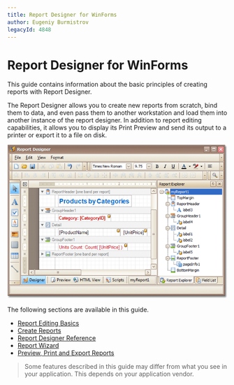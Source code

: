 ```yaml
---
title: Report Designer for WinForms
author: Eugeniy Burmistrov
legacyId: 4848
---
```

# Report Designer for WinForms
This guide contains information about the basic principles of creating reports with Report Designer.

The Report Designer allows you to create new reports from scratch, bind them to data, and even pass them to another workstation and load them into another instance of the report designer. In addition to report editing capabilities, it allows you to display its Print Preview and send its output to a printer or export it to a file on disk.

![ReportDesigner_Main](../../images/img9059.png)

The following sections are available in this guide.
* [Report Editing Basics](report-designer-for-winforms/report-editing-basics.md)
* [Create Reports](report-designer-for-winforms/create-reports.md)
* [Report Designer Reference](report-designer-for-winforms/report-designer-reference.md)
* [Report Wizard](report-designer-for-winforms/report-wizard.md)
* [Preview, Print and Export Reports](report-designer-for-winforms/preview-print-and-export-reports.md)

> Some features described in this guide may differ from what you see in your application. This depends on your application vendor.